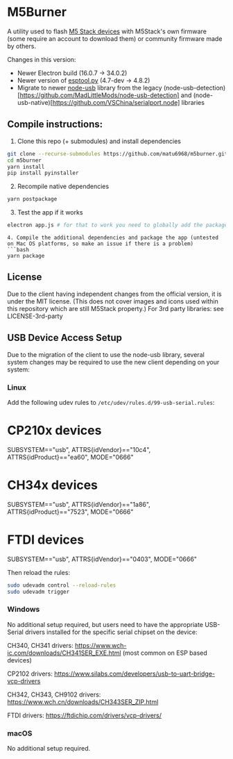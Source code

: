 # M5Burner

A utility used to flash [M5 Stack devices](https://m5stack.com/) with M5Stack's own firmware (some require an account to download them) or community firmware made by others.

Changes in this version:
- Newer Electron build (16.0.7 -> 34.0.2)
- Newer version of [esptool.py](https://github.com/espressif/esptool) (4.7-dev -> 4.8.2)
- Migrate to newer [node-usb](https://github.com/node-usb/node-usb) library from the legacy (node-usb-detection)[https://github.com/MadLittleMods/node-usb-detection] and (node-usb-native)[https://github.com/VSChina/serialport.node] libraries

## Compile instructions:

1. Clone this repo (+ submodules) and install dependencies
```bash
git clone --recurse-submodules https://github.com/matu6968/m5burner.git 
cd m5burner
yarn install
pip install pyinstaller
```
2. Recompile native dependencies
```bash
yarn postpackage
```
3. Test the app if it works
```bash
electron app.js # for that to work you need to globally add the package via yarn or npm
```
```
4. Compile the additional dependencies and package the app (untested on Mac OS platforms, so make an issue if there is a problem)
```bash
yarn package
```
## License
Due to the client having independent changes from the official version, it is under the MIT license.
(This does not cover images and icons used within this repository which are still M5Stack property.)
For 3rd party libraries: see LICENSE-3rd-party

## USB Device Access Setup

Due to the migration of the client to use the node-usb library, several system changes may be required to use the new client depending on your system:

### Linux
Add the following udev rules to `/etc/udev/rules.d/99-usb-serial.rules`:

# CP210x devices
SUBSYSTEM=="usb", ATTRS{idVendor}=="10c4", ATTRS{idProduct}=="ea60", MODE="0666"
# CH34x devices
SUBSYSTEM=="usb", ATTRS{idVendor}=="1a86", ATTRS{idProduct}=="7523", MODE="0666"
# FTDI devices
SUBSYSTEM=="usb", ATTRS{idVendor}=="0403", MODE="0666"

Then reload the rules:
```bash
sudo udevadm control --reload-rules
sudo udevadm trigger
```

### Windows
No additional setup required, but users need to have the appropriate USB-Serial drivers installed for the specific serial chipset on the device:

CH340, CH341 drivers: https://www.wch-ic.com/downloads/CH341SER_EXE.html (most common on ESP based devices)

CP2102 drivers: https://www.silabs.com/developers/usb-to-uart-bridge-vcp-drivers

CH342, CH343, CH9102 drivers: https://www.wch.cn/downloads/CH343SER_ZIP.html

FTDI drivers: https://ftdichip.com/drivers/vcp-drivers/

### macOS
No additional setup required.